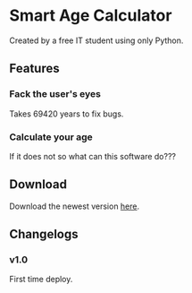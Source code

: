 ﻿# Smart Age Calculator
 Created by a free IT student using only Python.
 
 ## Features
 ### Fack the user's eyes
 Takes 69420 years to fix bugs.
 
 ### Calculate your age
 If it does not so what can this software do???
 
 ## Download
 Download the newest version [here](https://github.com/tuk3kCS/SmartAgeCalculator/releases/latest).
 
 ## Changelogs
 ### v1.0
 First time deploy.
